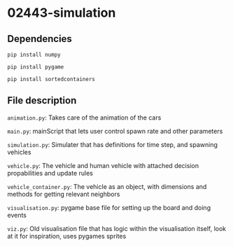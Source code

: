 # 02443-simulation


## Dependencies

`pip install numpy`

`pip install pygame`

`pip install sortedcontainers`

## File description
`animation.py`: Takes care of the animation of the cars

`main.py`: mainScript that lets user control spawn rate and other parameters

`simulation.py`: Simulater that has definitions for time step, and spawning vehicles

`vehicle.py`: The vehicle and human vehicle with attached decision propabilities and update rules

`vehicle_container.py`: The vehicle as an object, with dimensions and methods for getting relevant neighbors

`visualisation.py`: pygame base file for setting up the board and doing events

`viz.py`: Old visualisation file that has logic within the visualisation itself, look at it for inspiration, uses pygames sprites
